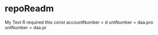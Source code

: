 # repoReadm
My Text R
    required this
        const accountNumber = d
untNumber = daa.pro
untNumber = daa.pr
